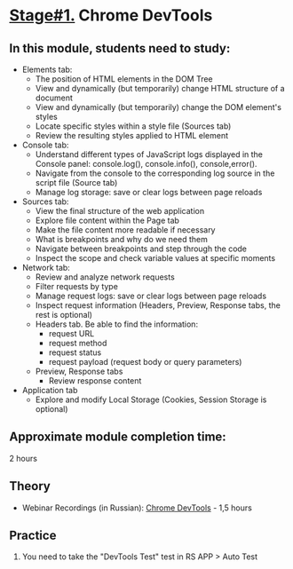 # [Stage#1.](../../) Chrome DevTools

## In this module, students need to study:

- Elements tab:
  - The position of HTML elements in the DOM Tree
  - View and dynamically (but temporarily) change HTML structure of a document
  - View and dynamically (but temporarily) change the DOM element's styles
  - Locate specific styles within a style file (Sources tab)
  - Review the resulting styles applied to HTML element
- Console tab:
  - Understand different types of JavaScript logs displayed in the Console panel: console.log(), console.info(), console,error().
  - Navigate from the console to the corresponding log source in the script file (Source tab)
  - Manage log storage: save or clear logs between page reloads
- Sources tab:
  - View the final structure of the web application
  - Explore file content within the Page tab
  - Make the file content more readable if necessary
  - What is breakpoints and why do we need them 
  - Navigate between breakpoints and step through the code
  - Inspect the scope and check variable values at specific moments
- Network tab:
  - Review and analyze network requests
  - Filter requests by type
  - Manage request logs: save or clear logs between page reloads
  - Inspect request information (Headers, Preview, Response tabs, the rest is optional)
  - Headers tab. Be able to find the information:
    - request URL
    - request method
    - request status
    - request payload (request body or query parameters)
  - Preview, Response tabs
    - Review response content
- Application tab
  - Explore and modify Local Storage (Cookies, Session Storage is optional)

## Approximate module completion time:

2 hours

## Theory

- Webinar Recordings (in Russian): [Chrome DevTools](https://www.youtube.com/watch?v=gvB0qoio-Ic&list=PLe--kalBDwji8WXKVjhON39X4v_Uj6T_R&index=7) - 1,5 hours

## Practice

1. You need to take the "DevTools Test" test in RS APP > Auto Test
